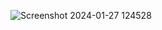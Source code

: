 ![Screenshot 2024-01-27 124528](https://github.com/ShivanshBohra/TodoList/assets/112550271/4108783d-2404-4248-b7c0-1795b5df7514)
